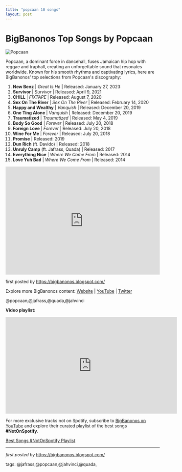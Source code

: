 ```yaml
---
title: "popcaan 10 songs"
layout: post
---
```

<h1>BigBanonos Top Songs by Popcaan</h1>
<img alt="Popcaan" src="https://nationwideradiojm.com/wp-content/uploads/2022/07/Popcaan-65-scaled.jpeg" /> <p>Popcaan, a dominant force in dancehall, fuses Jamaican hip hop with reggae and traphall, creating an unforgettable sound that resonates worldwide. Known for his smooth rhythms and captivating lyrics, here are BigBanonos' top selections from Popcaan's discography:</p> <ol> <li><strong>New Benz</strong> | <em>Great Is He</em> | Released: January 27, 2023</li> <li><strong>Survivor</strong> | <em>Survivor</em> | Released: April 9, 2021</li> <li><strong>CHILL</strong> | <em>FIXTAPE</em> | Released: August 7, 2020</li> <li><strong>Sex On The River</strong> | <em>Sex On The River</em> | Released: February 14, 2020</li> <li><strong>Happy and Wealthy</strong> | <em>Vanquish</em> | Released: December 20, 2019</li> <li><strong>One Ting Alone</strong> | <em>Vanquish</em> | Released: December 20, 2019</li> <li><strong>Traumatized</strong> | <em>Traumatized</em> | Released: May 4, 2019</li> <li><strong>Body So Good</strong> | <em>Forever</em> | Released: July 20, 2018</li> <li><strong>Foreign Love</strong> | <em>Forever</em> | Released: July 20, 2018</li> <li><strong>Wine For Me</strong> | <em>Forever</em> | Released: July 20, 2018</li> <li><strong>Promise</strong> | Released: 2019</li> <li><strong>Dun Rich</strong> (ft. Davido) | Released: 2018</li> <li><strong>Unruly Camp</strong> (ft. Jafrass, Quada) | Released: 2017</li> <li><strong>Everything Nice</strong> | <em>Where We Come From</em> | Released: 2014</li> <li><strong>Love Yuh Bad</strong> | <em>Where We Come From</em> | Released: 2014</li>
</ol> <div> <iframe allow="autoplay; clipboard-write; encrypted-media; fullscreen; picture-in-picture" frameborder="0" height="352" loading="lazy" src="https://open.spotify.com/embed/playlist/4pguiNAQlrltXEfWmZYwJh?utm_source=generator" width="100%"></iframe>
</div> <p>first posted by <a href="https://bigbanonos.blogspot.com/">https://bigbanonos.blogspot.com/</a></p> <div> <p>Explore more BigBanonos content: <a href="https://bigbanonos.blogspot.com/">Website</a> | <a href="https://www.youtube.com/@BigBanonos">YouTube</a> | <a href="https://x.com/bigbanonos">Twitter</a></p>
</div> <!--Tags-->
<p>@popcaan,@jafrass,@quada,@jahvinci</p> <!--Video Playlist-->
<div> <p><b>Video playlist:</b></p> <iframe allowfullscreen="allowfullscreen" frameborder="0" height="315" src="https://www.youtube.com/embed/videoseries?list=PLtuNtuTatqI15831QugR6eFmYekJCjTE2" width="560"></iframe>
</div>


<!--Subscribe and Playlist Links-->
<div>
    <p>For more exclusive tracks not on Spotify, subscribe to <a href="https://www.youtube.com/@BigBanonos" target="_blank">BigBanonos on YouTube</a> and explore their curated playlist of the best songs <strong>#NotOnSpotify</strong>.</p>
    <p><a href="https://www.youtube.com/playlist?list=PLtuNtuTatqI0kFahUCbtbfenC_ET5O_tr" target="_blank">Best Songs #NotOnSpotify Playlist<br /></a></p></div>

<hr />

<p><em>first posted by</em> <a href="https://bigbanonos.blogspot.com/" rel="noopener" target="_new">https://bigbanonos.blogspot.com/</a></p>

<p>tags: @jafrass,@popcaan,@jahvinci,@quada,</p>
